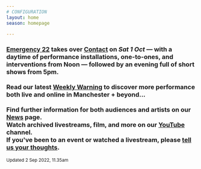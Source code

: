 ```yaml
---
# CONFIGURATION
layout: home
season: homepage

---
```

### [Emergency 22](/current/2022-emergency) takes over <a href="https://contactmcr.com" target="_blank">Contact</a> on *Sat 1 Oct* — with a daytime of performance installations, one-to-ones, and interventions from Noon — followed by an evening full of short shows from 5pm.<br><br>Read our latest <a href="http://wordofwarning.posthaven.com" target="_blank">Weekly Warning</a> to discover more performance both live and online in Manchester + beyond…<br><br>Find further information for both audiences and artists on our [News](/news) page.<br>Watch archived livestreams, film, and more on our <a href="https://youtube.com/c/WordofWarning" target="_blank">YouTube</a> channel.<br>If you've been to an event or watched a livestream, please <a href="http://bit.ly/warnmcrfeedback" target="_blank">tell us your thoughts</a>.         
<small>Updated 2 Sep 2022, 11.35am</small>
